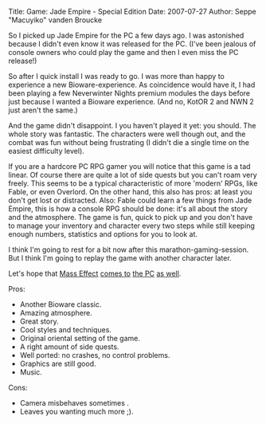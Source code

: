 Title: Game: Jade Empire - Special Edition
Date: 2007-07-27
Author: Seppe "Macuyiko" vanden Broucke

So I picked up Jade Empire for the PC a few days ago. I was astonished because I didn't even know it was released for the PC. (I've been jealous of console owners who could play the game and then I even miss the PC release!)  
So after I quick install I was ready to go. I was more than happy to experience a new Bioware-experience. As coincidence would have it, I had been playing a few Neverwinter Nights premium modules the days before just because I wanted a Bioware experience. (And no, KotOR 2 and NWN 2 just aren't the same.)  
And the game didn't disappoint. I you haven't played it yet: you should. The whole story was fantastic. The characters were well though out, and the combat was fun without being frustrating (I didn't die a single time on the easiest difficulty level).  
If you are a hardcore PC RPG gamer you will notice that this game is a tad linear. Of course there are quite a lot of side quests but you can't roam very freely. This seems to be a typical characteristic of more 'modern' RPGs, like Fable, or even Overlord. On the other hand, this also has pros: at least you don't get lost or distracted. Also: Fable could learn a few things from Jade Empire, this is how a console RPG should be done: it's all about the story and the atmosphere. The game is fun, quick to pick up and you don't have to manage your inventory and character every two steps while still keeping enough numbers, statistics and options for you to look at.  
I think I'm going to rest for a bit now after this marathon-gaming-session. But I think I'm going to replay the game with another character later.  
Let's hope that [Mass Effect](http://masseffect.bioware.com/) [comes to](http://kotaku.com/gaming/pc/rumor-mass-effect-coming-to-pc-209258.php) [the PC](http://www.johng.co.uk/2006/10/21/breaking-news-mass-effect-coming-to-pc-in-2007/) [as well](http://www.joystiq.com/2006/10/22/mass-effect-rumored-for-the-pc/).  
Pros:  
  - Another Bioware classic.
  - Amazing atmosphere.
  - Great story.
  - Cool styles and techniques.
  - Original oriental setting of the game.
  - A right amount of side quests.
  - Well ported: no crashes, no control problems.
  - Graphics are still good.
  - Music.
Cons:  
  - Camera misbehaves sometimes .
  - Leaves you wanting much more ;).

